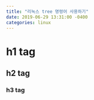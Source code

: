 ```yaml
---
title: "리눅스 tree 명령어 사용하기"
date: 2019-06-29 13:31:00 -0400
categories: linux
---
```

# h1 tag
## h2 tag
### h3 tag